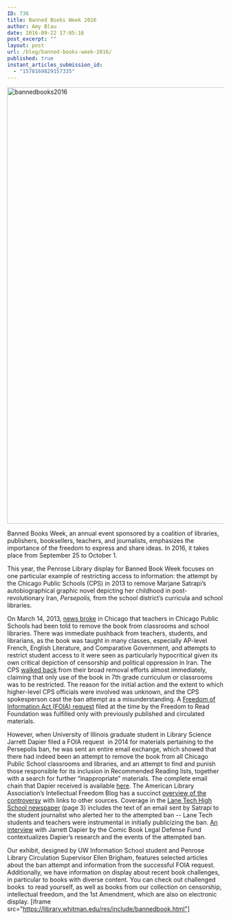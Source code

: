 ```yaml
---
ID: 736
title: Banned Books Week 2016
author: Amy Blau
date: 2016-09-22 17:05:16
post_excerpt: ""
layout: post
url: /blog/banned-books-week-2016/
published: true
instant_articles_submission_id:
  - "1578169829157335"
---
```

<img class="alignnone size-full wp-image-745" src="https://library.whitman.edu/blog/wp-content/uploads/sites/4/2016/09/BannedBooks2016.jpg" alt="bannedbooks2016" width="1350" height="1013" />

Banned Books Week, an annual event sponsored by a coalition of libraries, publishers, booksellers, teachers, and journalists, emphasizes the importance of the freedom to express and share ideas. In 2016, it takes place from September 25 to October 1.

This year, the Penrose Library display for Banned Book Week focuses on one particular example of restricting access to information: the attempt by the Chicago Public Schools (CPS) in 2013 to remove Marjane Satrapi’s autobiographical graphic novel depicting her childhood in post-revolutionary Iran, <i>Persepolis,</i> from the school district’s curricula and school libraries.

On March 14, 2013, <a href="https://preaprez.wordpress.com/2013/03/14/cps-book-banning/">news broke</a> in Chicago that teachers in Chicago Public Schools had been told to remove the book from classrooms and school libraries. There was immediate pushback from teachers, students, and librarians, as the book was taught in many classes, especially AP-level French, English Literature, and Comparative Government, and attempts to restrict student access to it were seen as particularly hypocritical given its own critical depiction of censorship and political oppression in Iran. The CPS <a href="http://www.cps.edu/News/Announcements/Pages/3_15_2013_PR1.aspx">walked back</a> from their broad removal efforts almost immediately, claiming that only use of the book in 7th grade curriculum or classrooms was to be restricted. The reason for the initial action and the extent to which higher-level CPS officials were involved was unknown, and the CPS spokesperson cast the ban attempt as a misunderstanding. A <a href="http://www.oif.ala.org/oif/wp-content/uploads/2015/02/CPSFOIARequestPersepolisxATT.pdf">Freedom of Information Act (FOIA) request</a> filed at the time by the Freedom to Read Foundation was fulfilled only with previously published and circulated materials.

However, when University of Illinois graduate student in Library Science Jarrett Dapier filed a FOIA request  in 2014 for materials pertaining to the Persepolis ban, he was sent an entire email exchange, which showed that there had indeed been an attempt to remove the book from all Chicago Public School classrooms and libraries, and an attempt to find and punish those responsible for its inclusion in Recommended Reading lists, together with a search for further “inappropriate” materials. The complete email chain that Dapier received is available <a href="http://www.oif.ala.org/oif/wp-content/uploads/2015/02/CPS-FOIA-DocumentsDapierDec2014v2.pdf">here</a>. The American Library Association’s Intellectual Freedom Blog has a succinct <a href="http://www.oif.ala.org/oif/?p=5333">overview of the controversy</a> with links to other sources. Coverage in the <a href="http://lanewarrior.com/wp-content/uploads/2014/05/April.2013.web_.pdf">Lane Tech High School newspaper</a> (page 3) includes the text of an email sent by Satrapi to the student journalist who alerted her to the attempted ban -- Lane Tech students and teachers were instrumental in initially publicizing the ban. <a href="http://cbldf.org/2015/02/exclusive-cbldf-talks-to-persepolis-sleuth-jarrett-dapier/">An interview</a> with Jarrett Dapier by the Comic Book Legal Defense Fund contextualizes Dapier’s research and the events of the attempted ban.

Our exhibit, designed by UW Information School student and Penrose Library Circulation Supervisor Ellen Brigham, features selected articles about the ban attempt and information from the successful FOIA request. Additionally, we have information on display about recent book challenges, in particular to books with diverse content. You can check out challenged books  to read yourself, as well as books from our collection on censorship, intellectual freedom, and the 1st Amendment, which are also on electronic display.
[iframe src="https://library.whitman.edu/res/include/bannedbook.html"]